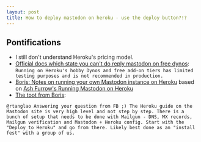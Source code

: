 ```yaml
---
layout: post
title: How to deploy mastodon on heroku - use the deploy button?!?
---
```


## Pontifications

* I still don't understand Heroku's pricing model.
* [Official docs which state you can't do reply mastodon  on free dynos](https://github.com/tootsuite/documentation/blob/master/Running-Mastodon/Heroku-guide.md): ```Running on Heroku's hobby Dynos and free add-on tiers has limited testing purposes and is not recommended in production. ```
* [Boris: Notes on running your own Mastodon instance on Heroku](https://medium.bmannconsulting.com/notes-on-running-your-own-mastodon-instance-on-heroku-864cf5949d21) based on [Ash Furrow's Running Mastodon on Heroku](https://ashfurrow.com/blog/running-mastodon-on-heroku/)
* [The toot from Boris](https://mastodon.frontierfoundry.co/@boris/3):
```
@rtanglao Answering your question from FB ;) The Heroku guide on the Mastodon site is very high level and not step by step. There is a bunch of setup that needs to be done with Mailgun - DNS, MX records, Mailgun verification and Mastodon + Heroku config. Start with the "Deploy to Heroku" and go from there. Likely best done as an "install fest" with a group of us.
```